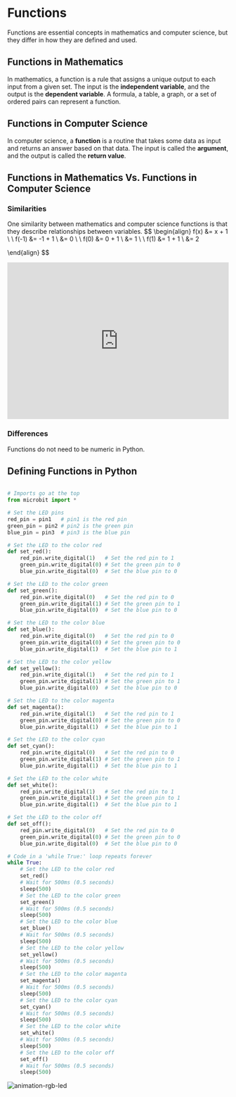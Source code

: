 # Functions

Functions are essential concepts in mathematics and computer science, but they differ in how they are defined and used. 



## Functions in Mathematics

 In mathematics, a function is a rule that assigns a unique output to each input from a given set. The input is the **independent variable**, and the output is the **dependent variable**. A formula, a table, a graph, or a set of ordered pairs can represent a function.

## Functions in Computer Science

 In computer science, a **function** is a routine that takes some data as input and returns an answer based on that data. The input is called the **argument**, and the output is called the **return value**. 

## Functions in Mathematics Vs. Functions in Computer Science

### Similarities

One similarity between mathematics and computer science functions is that they describe relationships between variables. 
$$
\begin{align}
f(x) &= x + 1 \\
\\
f(-1) &= -1 + 1 \\
&= 0 \\
\\
f(0) &= 0 + 1 \\
&= 1 \\
\\
f(1) &= 1 + 1 \\
&= 2 


\end{align}
$$


<iframe src="https://trinket.io/embed/python3/99ff3f8142?runOption=run&start=result" width="100%" height="356" frameborder="0" marginwidth="0" marginheight="0" allowfullscreen></iframe>

### Differences

Functions do not need to be numeric in Python.



## Defining Functions in Python



```python
```







```python
# Imports go at the top
from microbit import *

# Set the LED pins
red_pin = pin1   # pin1 is the red pin
green_pin = pin2 # pin2 is the green pin
blue_pin = pin3  # pin3 is the blue pin

# Set the LED to the color red
def set_red():
    red_pin.write_digital(1)   # Set the red pin to 1
    green_pin.write_digital(0) # Set the green pin to 0
    blue_pin.write_digital(0)  # Set the blue pin to 0

# Set the LED to the color green
def set_green():
    red_pin.write_digital(0)   # Set the red pin to 0
    green_pin.write_digital(1) # Set the green pin to 1
    blue_pin.write_digital(0)  # Set the blue pin to 0

# Set the LED to the color blue
def set_blue():
    red_pin.write_digital(0)   # Set the red pin to 0
    green_pin.write_digital(0) # Set the green pin to 0
    blue_pin.write_digital(1)  # Set the blue pin to 1

# Set the LED to the color yellow
def set_yellow():
    red_pin.write_digital(1)   # Set the red pin to 1
    green_pin.write_digital(1) # Set the green pin to 1
    blue_pin.write_digital(0)  # Set the blue pin to 0

# Set the LED to the color magenta
def set_magenta():
    red_pin.write_digital(1)   # Set the red pin to 1
    green_pin.write_digital(0) # Set the green pin to 0
    blue_pin.write_digital(1)  # Set the blue pin to 1

# Set the LED to the color cyan
def set_cyan():
    red_pin.write_digital(0)   # Set the red pin to 0
    green_pin.write_digital(1) # Set the green pin to 1
    blue_pin.write_digital(1)  # Set the blue pin to 1

# Set the LED to the color white
def set_white():
    red_pin.write_digital(1)   # Set the red pin to 1
    green_pin.write_digital(1) # Set the green pin to 1
    blue_pin.write_digital(1)  # Set the blue pin to 1

# Set the LED to the color off
def set_off():
    red_pin.write_digital(0)   # Set the red pin to 0
    green_pin.write_digital(0) # Set the green pin to 0
    blue_pin.write_digital(0)  # Set the blue pin to 0

# Code in a 'while True:' loop repeats forever
while True:
    # Set the LED to the color red
    set_red()
    # Wait for 500ms (0.5 seconds)
    sleep(500)
    # Set the LED to the color green
    set_green()
    # Wait for 500ms (0.5 seconds)
    sleep(500)
    # Set the LED to the color blue
    set_blue()
    # Wait for 500ms (0.5 seconds)
    sleep(500)
    # Set the LED to the color yellow
    set_yellow()
    # Wait for 500ms (0.5 seconds)
    sleep(500)
    # Set the LED to the color magenta
    set_magenta()
    # Wait for 500ms (0.5 seconds)
    sleep(500)
    # Set the LED to the color cyan
    set_cyan()
    # Wait for 500ms (0.5 seconds)
    sleep(500)
    # Set the LED to the color white
    set_white()
    # Wait for 500ms (0.5 seconds)
    sleep(500)
    # Set the LED to the color off
    set_off()
    # Wait for 500ms (0.5 seconds)
    sleep(500)
```



![animation-rgb-led](assets/animation-rgb-led.gif)
